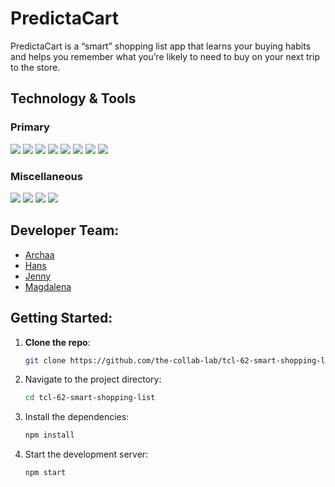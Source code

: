 # PredictaCart

PredictaCart is a “smart” shopping list app that learns your buying habits and helps you remember what you’re likely to need to buy on your next trip to the store.

## Technology & Tools

### Primary
<div>
  <img src="https://img.shields.io/badge/React-20232A?style=for-the-badge&logo=react&logoColor=61DAFB" />
  <img src='https://img.shields.io/badge/javascript-%23323330.svg?style=for-the-badge&logo=javascript&logoColor=%23F7DF1E' />
  <img src="https://img.shields.io/static/v1?style=for-the-badge&message=React+Router&color=CA4245&logo=React+Router&logoColor=FFFFFF&label=">
   <img src='https://img.shields.io/badge/Firebase-039BE5?style=for-the-badge&logo=Firebase&logoColor=white' />
  <img src='https://img.shields.io/badge/html5-%23E34F26.svg?style=for-the-badge&logo=html5&logoColor=white' />
  <img src='https://img.shields.io/badge/css3-%231572B6.svg?style=for-the-badge&logo=css3&logoColor=white' />
  <img src='https://img.shields.io/badge/chakra-%234ED1C5.svg?style=for-the-badge&logo=chakraui&logoColor=white' />
  <img src='https://img.shields.io/badge/vite-%23646CFF.svg?style=for-the-badge&logo=vite&logoColor=white' />
</div>
  
### Miscellaneous
<div>
  <img src='https://img.shields.io/badge/github-%23121011.svg?style=for-the-badge&logo=github&logoColor=white' />
   <img src='https://img.shields.io/badge/github%20actions-%232671E5.svg?style=for-the-badge&logo=githubactions&logoColor=white' />
  <img src="https://img.shields.io/badge/Figma-F24E1E?style=for-the-badge&logo=figma&logoColor=white" />
  <img src="https://img.shields.io/badge/Canva-%2300C4CC.svg?&style=for-the-badge&logo=Canva&logoColor=white" />
</div>

## Developer Team:

- [Archaa](https://github.com/avinashi10)
- [Hans](https://github.com/hajschroeder)
- [Jenny](https://github.com/codecaviette)
- [Magdalena](https://github.com/MagdaSlifierz)

## Getting Started:

1. **Clone the repo**:
   ```bash
   git clone https://github.com/the-collab-lab/tcl-62-smart-shopping-list.git
2. Navigate to the project directory:
   ```bash
   cd tcl-62-smart-shopping-list
3. Install the dependencies:
   ``` bash
   npm install
4. Start the development server:
   ``` bash
   npm start
